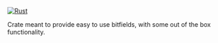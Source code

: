 [![Rust](https://github.com/TRI99ERED/simple-bitfield/actions/workflows/rust.yml/badge.svg)](https://github.com/TRI99ERED/simple-bitfield/actions/workflows/rust.yml)

Crate meant to provide easy to use bitfields, with some out of the box functionality.